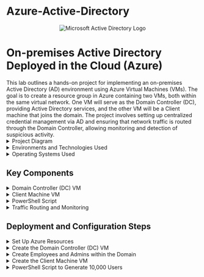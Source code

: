 # Azure-Active-Directory
<p align="center">
<img src="https://i.imgur.com/pU5A58S.png" alt="Microsoft Active Directory Logo"/>
</p>

<h1>On-premises Active Directory Deployed in the Cloud (Azure)</h1>
This lab outlines a hands-on project for implementing an on-premises Active Directory (AD) environment using Azure Virtual Machines (VMs). The goal is to create a resource group in Azure containing two VMs, both within the same virtual network. One VM will serve as the Domain Controller (DC), providing Active Directory services, and the other VM will be a Client machine that joins the domain. The project involves setting up centralized credential management via AD and ensuring that network traffic is routed through the Domain Controller, allowing monitoring and detection of suspicious activity.

<details>
  <summary>Project Diagram</summary>

![image](https://github.com/user-attachments/assets/7ed42b43-6042-49c4-94da-f567aceaa7d0)
</details>

<details>
  <summary>Environments and Technologies Used</summary>

- Microsoft Azure (Virtual Machines/Compute)
- Remote Desktop
- Active Directory Domain Services
- PowerShell
</details>

<details>
  <summary>Operating Systems Used</summary>

- Windows Server 2022
- Windows 10 (21H2)
</details>

## Key Components

<details>
  <summary>Domain Controller (DC) VM</summary>
  
  - Runs Active Directory Domain Services (AD DS).
  - Uses a static IP address for consistent DNS services.
  - Acts as a DNS server for the virtual network.
  - Provides centralized credential management for devices in the domain.
</details>

<details>
  <summary>Client Machine VM</summary>

  - Joins the domain managed by the DC.
  - Configures DNS settings to use the DC’s IP address as the primary DNS server.
</details>

<details>
  <summary>PowerShell Script</summary>

  - Generates 10,000 users in Active Directory to simulate a production environment.
</details>

<details>
  <summary>Traffic Routing and Monitoring</summary>

  - The AD system monitors network traffic.
  - All internet traffic from devices (clients) is routed through the Domain Controller.
  - Administrators monitor network activity and can identify suspicious logs.
</details>

## Deployment and Configuration Steps

<details>
  <summary>Set Up Azure Resources</summary>
  
  - Create a Resource Group to house the VMs and the virtual network.
  - Set up a Virtual Network (VNet) that the VMs will use to communicate.

  ![image](https://github.com/user-attachments/assets/b048c013-bff5-48c5-834a-4232f139f57a)
</details>

<details>
  <summary>Create the Domain Controller (DC) VM</summary>
  
  - Deploy a Windows Server VM that will function as your DC.
  - Assign a static IP address to the VM for DNS consistency.
  - Install Active Directory Domain Services (AD DS) and promote the VM to a Domain Controller.
  - Setup a new forest as `mydomain.com`.
  
  ![image](https://github.com/user-attachments/assets/8c015f29-c0b9-445a-8ea1-0ed52e1b06e1)
</details>

<details>
  <summary>Create Employees and Admins within the Domain</summary>
  
  - In Active Directory Users and Computers (ADUC), create an Organizational Unit (OU) called “_EMPLOYEES”.
  - Create a new employee named “Jane Doe” with the username “jane_admin”.
  - Add `jane_admin` to the “Domain Admins” Security Group.
  
  ![image](https://github.com/user-attachments/assets/6e872265-d359-4aff-9e87-60c2a904b025)
</details>

<details>
  <summary>Create the Client Machine VM</summary>
  
  - Deploy another Windows VM for the client.
  - Configure the client’s DNS settings to point to the DC’s static IP.
  - Join this VM to the domain controlled by the DC.
  - Login to the Domain Controller and verify Client-1 shows up in ADUC.
  
  ![image](https://github.com/user-attachments/assets/f71ca7f2-60e7-4c50-8688-0f0315a05caf)
</details>

<details>
  <summary>PowerShell Script to Generate 10,000 Users</summary>
  
```powershell
# Connect to Active Directory
Import-Module ActiveDirectory

# Define the Organizational Unit (OU) where users will be created
$OU = "OU=_EMPLOYEES,DC=mydomain,DC=com"

# Loop to create 10,000 users
for ($i=1; $i -le 10000; $i++) {
    $Username = "User" + $i
    $Password = "P@ssw0rd" + $i
    New-ADUser -Name $Username -AccountPassword (ConvertTo-SecureString $Password -AsPlainText -Force) -Path $OU -Enabled $true
}

Write-Host "10,000 users created successfully!"
```

## Conclusion

<br>


This project demonstrated the deployment of a simulated on-premises Active Directory environment in the cloud using Azure VMs. Key highlights include:

- Creating users in bulk using PowerShell
- Managing credentials and organizational units
- Routing all network traffic through a centralized Domain Controller, allowing for monitoring of network activities.

The end!
<br>
